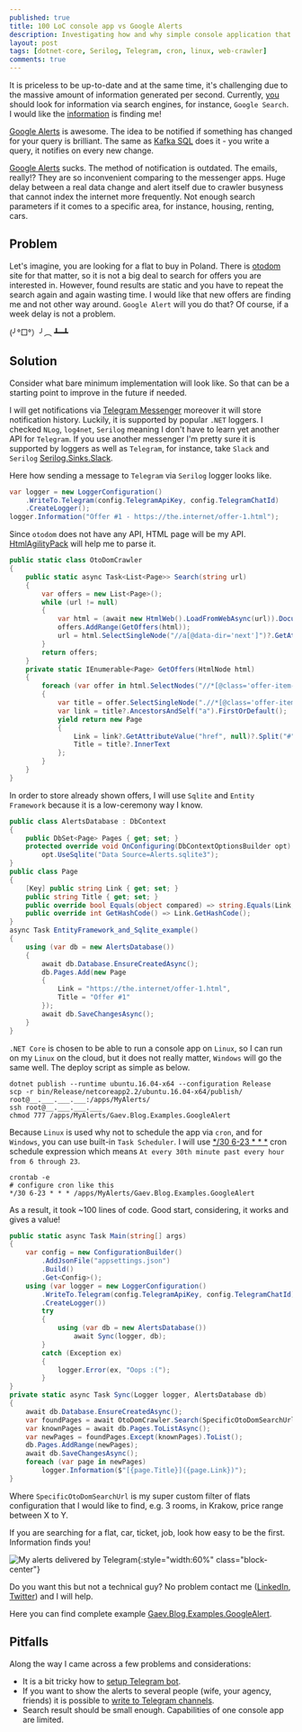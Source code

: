 ```yaml
---
published: true
title: 100 LoC console app vs Google Alerts
description: Investigating how and why simple console application that's written in .Net Core can work even better than Google Alerts.
layout: post
tags: [dotnet-core, Serilog, Telegram, cron, linux, web-crawler]
comments: true
---
```


It is priceless to be up-to-date and at the same time, it's challenging due to the massive amount of information generated per second. Currently, <ins>you</ins> should look for information via search engines, for instance, `Google Search`. I would like the <ins>information</ins> is finding me!

[Google Alerts](https://www.google.com/alerts) is awesome. The idea to be notified if something has changed for your query is brilliant. The same as [Kafka SQL](https://www.confluent.io/product/ksql/) does it - you write a query, it notifies on every new change.

[Google Alerts](https://www.google.com/alerts) sucks. The method of notification is outdated. The emails, really!? They are so inconvenient comparing to the messenger apps. Huge delay between a real data change and alert itself due to crawler busyness that cannot index the internet more frequently. Not enough search parameters if it comes to a specific area, for instance, housing, renting, cars.

## Problem

Let's imagine, you are looking for a flat to buy in Poland. There is [otodom](https://www.otodom.pl/) site for that matter, so it is not a big deal to search for offers you are interested in. However, found results are static and you have to repeat the search again and again wasting time. I would like that new offers are finding me and not other way around. `Google Alert` will you do that? Of course, if a week delay is not a problem.

(╯°□°）╯︵ ┻━┻

## Solution

Consider what bare minimum implementation will look like. So that can be a starting point to improve in the future if needed.

I will get notifications via [Telegram Messenger](https://telegram.org/) moreover it will store notification history. Luckily, it is supported by popular `.NET` loggers. I checked `NLog`, `log4net`, `Serilog` meaning I don't have to learn yet another API for `Telegram`. If you use another messenger I'm pretty sure it is supported by loggers as well as `Telegram`, for instance, take `Slack` and `Serilog` [Serilog.Sinks.Slack](https://github.com/mgibas/serilog-sinks-slack).

Here how sending a message to `Telegram` via `Serilog` logger looks like.

```c#
var logger = new LoggerConfiguration()
    .WriteTo.Telegram(config.TelegramApiKey, config.TelegramChatId)
    .CreateLogger();
logger.Information("Offer #1 - https://the.internet/offer-1.html");
```

Since `otodom` does not have any API, HTML page will be my API. [HtmlAgilityPack](https://www.nuget.org/packages/HtmlAgilityPack/) will help me to parse it.

```c#
public static class OtoDomCrawler
{
    public static async Task<List<Page>> Search(string url)
    {
        var offers = new List<Page>();
        while (url != null)
        {
            var html = (await new HtmlWeb().LoadFromWebAsync(url)).DocumentNode;
            offers.AddRange(GetOffers(html));
            url = html.SelectSingleNode("//a[@data-dir='next']")?.GetAttributeValue("href", null);
        }
        return offers;
    }
    private static IEnumerable<Page> GetOffers(HtmlNode html)
    {
        foreach (var offer in html.SelectNodes("//*[@class='offer-item-details']"))
        {
            var title = offer.SelectSingleNode(".//*[@class='offer-item-title']");
            var link = title?.AncestorsAndSelf("a").FirstOrDefault();
            yield return new Page
            {
                Link = link?.GetAttributeValue("href", null)?.Split("#")?.FirstOrDefault(),
                Title = title?.InnerText
            };
        }
    }
}
```

In order to store already shown offers, I will use `Sqlite` and `Entity Framework` because it is a low-ceremony way I know.

```c#
public class AlertsDatabase : DbContext
{
    public DbSet<Page> Pages { get; set; }
    protected override void OnConfiguring(DbContextOptionsBuilder opt) =>
        opt.UseSqlite("Data Source=Alerts.sqlite3");
}
public class Page
{
    [Key] public string Link { get; set; }
    public string Title { get; set; }
    public override bool Equals(object compared) => string.Equals(Link, ((Page) compared).Link);
    public override int GetHashCode() => Link.GetHashCode();
}
async Task EntityFramework_and_Sqlite_example()
{
    using (var db = new AlertsDatabase())
    {
        await db.Database.EnsureCreatedAsync();
        db.Pages.Add(new Page
        {
            Link = "https://the.internet/offer-1.html",
            Title = "Offer #1"
        });
        await db.SaveChangesAsync();
    }
}
```

`.NET Core` is chosen to be able to run a console app on `Linux`, so I can run on my `Linux` on the cloud, but it does not really matter, `Windows` will go the same well. The deploy script as simple as below.

```shell
dotnet publish --runtime ubuntu.16.04-x64 --configuration Release
scp -r bin/Release/netcoreapp2.2/ubuntu.16.04-x64/publish/ root@__.___.___.___:/apps/MyAlerts/
ssh root@__.___.___.___
chmod 777 /apps/MyAlerts/Gaev.Blog.Examples.GoogleAlert
```

Because `Linux` is used why not to schedule the app via `cron`, and for `Windows`, you can use built-in `Task Scheduler`. I will use [\*/30 6-23 \* \* \*](https://crontab.guru/#*/30_6-23_*_*_*) cron schedule expression which means `At every 30th minute past every hour from 6 through 23`.

```shell
crontab -e
# configure cron like this
*/30 6-23 * * * /apps/MyAlerts/Gaev.Blog.Examples.GoogleAlert
```

As a result, it took ~100 lines of code. Good start, considering, it works and gives a value!

```c#
public static async Task Main(string[] args)
{
    var config = new ConfigurationBuilder()
        .AddJsonFile("appsettings.json")
        .Build()
        .Get<Config>();
    using (var logger = new LoggerConfiguration()
        .WriteTo.Telegram(config.TelegramApiKey, config.TelegramChatId)
        .CreateLogger())
        try
        {
            using (var db = new AlertsDatabase())
                await Sync(logger, db);
        }
        catch (Exception ex)
        {
            logger.Error(ex, "Oops :(");
        }
}
private static async Task Sync(Logger logger, AlertsDatabase db)
{
    await db.Database.EnsureCreatedAsync();
    var foundPages = await OtoDomCrawler.Search(SpecificOtoDomSearchUrl);
    var knownPages = await db.Pages.ToListAsync();
    var newPages = foundPages.Except(knownPages).ToList();
    db.Pages.AddRange(newPages);
    await db.SaveChangesAsync();
    foreach (var page in newPages)
        logger.Information($"[{page.Title}]({page.Link})");
}
```

Where `SpecificOtoDomSearchUrl` is my super custom filter of flats configuration that I would like to find, e.g. 3 rooms, in Krakow, price range between X to Y.

If you are searching for a flat, car, ticket, job, look how easy to be the first. Information finds you! 

![My alerts delivered by Telegram](/img/telegram-alerts-example.png "My alerts delivered by Telegram" ){:style="width:60%" class="block-center"}

Do you want this but not a technical guy? No problem contact me ([LinkedIn](https://ua.linkedin.com/in/vladimirgayevoy), [Twitter](https://twitter.com/vgman)) and I will help.

Here you can find complete example [Gaev.Blog.Examples.GoogleAlert](https://github.com/gaevoy/Gaev.Blog.Examples/tree/1.5.1/Gaev.Blog.Examples.GoogleAlert).

## Pitfalls

Along the way I came across a few problems and considerations:

* It is a bit tricky how to [setup Telegram bot](https://github.com/oxozle/serilog-sinks-telegram/issues/1).
* If you want to show the alerts to several people (wife, your agency, friends) it is possible to [write to Telegram channels](https://stackoverflow.com/a/42109561/1400547).
* Search result should be small enough. Capabilities of one console app are limited.